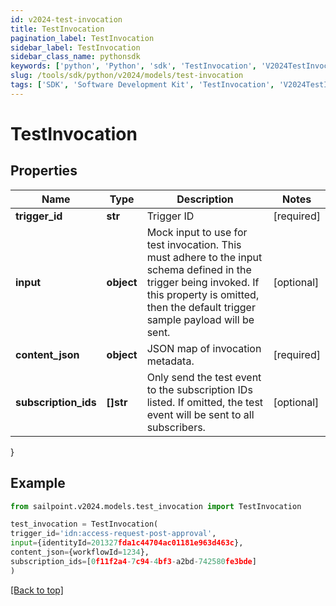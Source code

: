 ```yaml
---
id: v2024-test-invocation
title: TestInvocation
pagination_label: TestInvocation
sidebar_label: TestInvocation
sidebar_class_name: pythonsdk
keywords: ['python', 'Python', 'sdk', 'TestInvocation', 'V2024TestInvocation'] 
slug: /tools/sdk/python/v2024/models/test-invocation
tags: ['SDK', 'Software Development Kit', 'TestInvocation', 'V2024TestInvocation']
---
```


# TestInvocation


## Properties

Name | Type | Description | Notes
------------ | ------------- | ------------- | -------------
**trigger_id** | **str** | Trigger ID | [required]
**input** | **object** | Mock input to use for test invocation.  This must adhere to the input schema defined in the trigger being invoked.  If this property is omitted, then the default trigger sample payload will be sent. | [optional] 
**content_json** | **object** | JSON map of invocation metadata. | [required]
**subscription_ids** | **[]str** | Only send the test event to the subscription IDs listed.  If omitted, the test event will be sent to all subscribers. | [optional] 
}

## Example

```python
from sailpoint.v2024.models.test_invocation import TestInvocation

test_invocation = TestInvocation(
trigger_id='idn:access-request-post-approval',
input={identityId=201327fda1c44704ac01181e963d463c},
content_json={workflowId=1234},
subscription_ids=[0f11f2a4-7c94-4bf3-a2bd-742580fe3bde]
)

```
[[Back to top]](#) 

